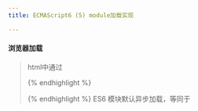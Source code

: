 ```yaml
---
title: ECMAScript6 (5) module加载实现

---
```


#### 浏览器加载

>html中通过<script>标签加载JavaScript脚本，默认同步，渲染引擎遇到<script>要等到脚本跑完再继续渲染，外部脚本还要等下载完，如果脚本比较大
会造成阻塞，我们所以一般把<script>放在最后。但其实浏览器可以异步加载的。

{% highlight javascript %}
<script src="path/to/myModule.js" defer></script>
<script src="path/to/myModule.js" async></script>
{% endhighlight %}

<script>标签打开defer或async属性，脚本就会异步加载，defer是“渲染完再执行”，async是“下载完就执行”。多个defer脚本，会按照它们在页面出现的顺序加载，
而多个async脚本是不能保证加载顺序的。

----------------------------------
##### 加载规则
>浏览器加载 ES6 模块，也使用<script>标签，但是要加入type="module"属性。
{% highlight javascript %}
<script type="module" src="foo.js"></script>
{% endhighlight %}
ES6 模块默认异步加载，等同于<script>标签的defer属性。

ES6 模块也允许内嵌在网页中，其他和ES5一致。


----------------------------------
#### ES6 模块与CommonJS 模块的差异
>CommonJS 模块输出的是一个值的拷贝，ES6 模块输出的是值的引用。
>CommonJS 模块是运行时加载，ES6 模块是编译时输出接口。

ES6 模块的运行机制与 CommonJS 不一样。JS 引擎对脚本静态分析的时候，遇到模块加载命令import，就会生成一个只读引用。等到脚本真正执行时，
再根据这个只读引用，到被加载的那个模块里面去取值。


----------------------------------
#### node 加载
>node有自己的ConmmonJS的模块格式，与es6的module不兼容。

一个模块脚本只要有一行import或export语句，Node 就会认为该脚本为 ES6 模块，否则就为 CommonJS 模块。

ES6 模块之中，顶层的this指向undefined；CommonJS 模块的顶层this指向当前模块，这是两者的一个重大差异。


----------------------------------
#### import 加载 CommonJS模块
>import 加载 CommonJS模块，node会把被加载模块的module.exports属性，当做模块的默认输出，等同于export default。（export default 只能有一个啊，所以默认输出最后一个？）

下面是一个CommonJS模块
{% highlight javascript %}
//export-default.js
var PI=3.1415;
function circle(r){
    return PI*r*r;
}
module.exports=circle;
module.exports=PI;
{% endhighlight %}

import 命令加载上面模块，module.exports视为默认输出（export default）。

{% highlight javascript %}
//方法一
import  baz from './export-default';
console.log(baz);//3.1415
//方法二
import * as baz from './export-default';
console.log(baz.default);//baz本身是一个对象，不能当作函数调用或者，只能通过baz.default调用
{% endhighlight %}






